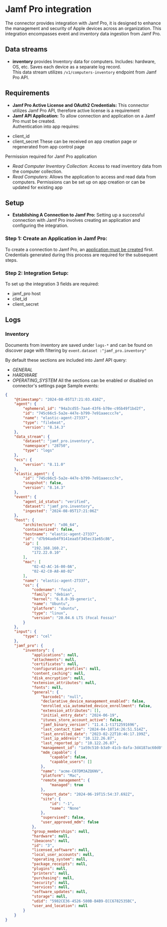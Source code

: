                             
# Jamf Pro integration
The connector provides integration with Jamf Pro, it is designed to enhance the management and security of Apple devices across an organization. 
This integration encompasses event and inventory data ingestion from Jamf Pro.


## Data streams

 * __inventory__ provides Inventory data for computers. Includes: hardware, OS, etc. Saves each device as a separate log record.  
 This data stream utilizes `/v1/computers-inventory` endpoint from Jamf Pro API.

## Requirements

* __Jamf Pro Active License and OAuth2 Credentials:__
This connector utilizes Jamf Pro API, therefore active license is a requirement
* __Jamf API Application:__
To allow connection and application on a Jamf Pro must be created.  
Authentication into app requires:
- client_id
- client_secret
These can be received on app creation page or regenerated from app control page

Permission required for Jamf Pro application
- _Read Computer Inventory Collection_: Access to read inventory data from the computer collection.
- _Read Computers_: Allows the application to access and read data from computers.
Permissions can be set up on app creation or can be updated for existing app

## Setup

* __Establishing A Connection to Jamf Pro:__ Setting up a successful connection with Jamf Pro involves creating an application and configuring the integration.  


### Step 1: Create an Application in Jamf Pro:

To create a connection to Jamf Pro, an [application must be created](https://learn.jamf.com/en-US/bundle/jamf-pro-documentation-current/page/API_Roles_and_Clients.html) first. 
Credentials generated during this process are required for the subsequent steps.

### Step 2: Integration Setup:
To set up the  integration 3 fields are required:
- jamf_pro host
- cliet_id
- client_secret


## Logs

### Inventory
Documents from inventory are saved under `logs-*` and can be found on discover page with filtering by `event.dataset :"jamf_pro.inventory"`

By default these sections are included into Jamf API query:
 - _GENERAL_
 - _HARDWARE_
 - _OPERATING_SYSTEM_
All the sections can be enabled or disabled on connector's settings page
 Sample events:
```json
{
    "@timestamp": "2024-08-05T17:21:03.410Z",
    "agent": {
        "ephemeral_id": "94a3cd55-7aa4-43f6-b70e-c95b49f1bd2f",
        "id": "745c66c5-5a2e-447e-b799-7e91aaeccc7e",
        "name": "elastic-agent-27337",
        "type": "filebeat",
        "version": "8.14.3"
    },
    "data_stream": {
        "dataset": "jamf_pro.inventory",
        "namespace": "28750",
        "type": "logs"
    },
    "ecs": {
        "version": "8.11.0"
    },
    "elastic_agent": {
        "id": "745c66c5-5a2e-447e-b799-7e91aaeccc7e",
        "snapshot": false,
        "version": "8.14.3"
    },
    "event": {
        "agent_id_status": "verified",
        "dataset": "jamf_pro.inventory",
        "ingested": "2024-08-05T17:21:06Z"
    },
    "host": {
        "architecture": "x86_64",
        "containerized": false,
        "hostname": "elastic-agent-27337",
        "id": "d7b94aeb4f9141eaa5f345ec31e65c86",
        "ip": [
            "192.168.160.2",
            "172.22.0.10"
        ],
        "mac": [
            "02-42-AC-16-00-0A",
            "02-42-C0-A8-A0-02"
        ],
        "name": "elastic-agent-27337",
        "os": {
            "codename": "focal",
            "family": "debian",
            "kernel": "6.8.0-39-generic",
            "name": "Ubuntu",
            "platform": "ubuntu",
            "type": "linux",
            "version": "20.04.6 LTS (Focal Fossa)"
        }
    },
    "input": {
        "type": "cel"
    },
    "jamf_pro": {
        "inventory": {
            "applications": null,
            "attachments": null,
            "certificates": null,
            "configuration_profiles": null,
            "content_caching": null,
            "disk_encryption": null,
            "extension_attributes": null,
            "fonts": null,
            "general": {
                "barcode1": "null",
                "declarative_device_management_enabled": false,
                "enrolled_via_automated_device_enrollment": false,
                "extension_attributes": [],
                "initial_entry_date": "2024-06-19",
                "itunes_store_account_active": false,
                "jamf_binary_version": "11.4.1-t1712591696",
                "last_contact_time": "2024-04-18T14:26:51.514Z",
                "last_enrolled_date": "2023-02-22T10:46:17.199Z",
                "last_ip_address": "10.122.26.87",
                "last_reported_ip": "10.122.26.87",
                "management_id": "1a59c510-b3a9-41cb-8afa-3d4187ac60d0",
                "mdm_capable": {
                    "capable": false,
                    "capable_users": []
                },
                "name": "acme-C07DM3AZQ6NV",
                "platform": "Mac",
                "remote_management": {
                    "managed": true
                },
                "report_date": "2024-06-19T15:54:37.692Z",
                "site": {
                    "id": "-1",
                    "name": "None"
                },
                "supervised": false,
                "user_approved_mdm": false
            },
            "group_memberships": null,
            "hardware": null,
            "ibeacons": null,
            "id": "3",
            "licensed_software": null,
            "local_user_accounts": null,
            "operating_system": null,
            "package_receipts": null,
            "plugins": null,
            "printers": null,
            "purchasing": null,
            "security": null,
            "services": null,
            "software_updates": null,
            "storage": null,
            "udid": "5982CE36-4526-580B-B4B9-ECC6782535BC",
            "user_and_location": null
        }
    }
}
```